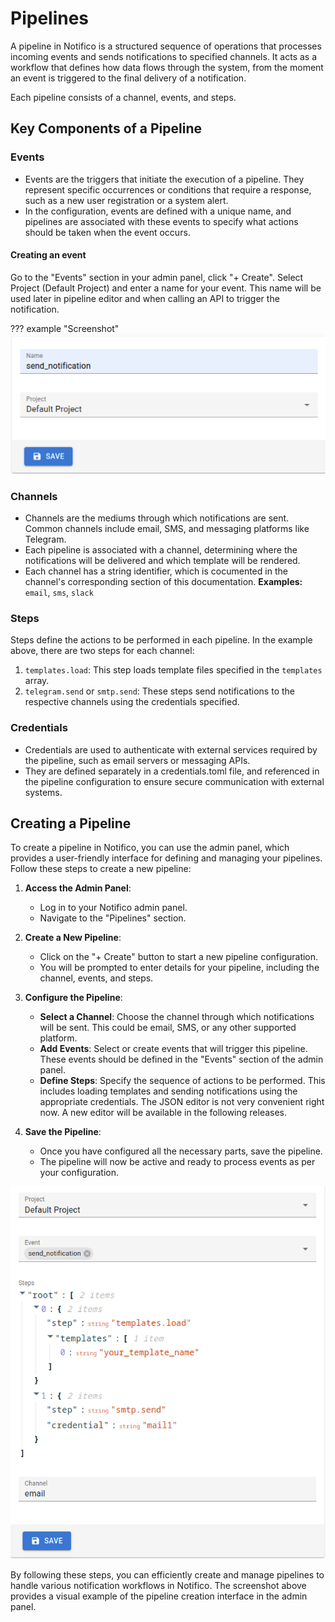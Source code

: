 # Pipelines

A pipeline in Notifico is a structured sequence of operations that processes incoming events and sends notifications to specified channels.
It acts as a workflow that defines how data flows through the system, from the moment an event is triggered to the final delivery of a notification.

Each pipeline consists of a channel, events, and steps.

## Key Components of a Pipeline

### Events

- Events are the triggers that initiate the execution of a pipeline.
They represent specific occurrences or conditions that require a response, such as a new user registration or a system alert.
- In the configuration, events are defined with a unique name, and pipelines are associated with these events to specify what actions should be taken when the event occurs.

#### Creating an event
Go to the "Events" section in your admin panel, click "+ Create". Select Project (Default Project) and enter a name for your event.
This name will be used later in pipeline editor and when calling an API to trigger the notification.

??? example "Screenshot"
    ![example_create_event.png](example_create_event.png)

### Channels

- Channels are the mediums through which notifications are sent. Common channels include email, SMS, and messaging platforms like Telegram.
- Each pipeline is associated with a channel, determining where the notifications will be delivered and which template will be rendered.
- Each channel has a string identifier, which is cocumented in the channel's corresponding section of this documentation. **Examples:** `email`, `sms`, `slack`

### Steps

Steps define the actions to be performed in each pipeline. In the example above, there are two steps for each channel:

1. `templates.load`: This step loads template files specified in the `templates` array.
2. `telegram.send` or `smtp.send`: These steps send notifications to the respective channels using the credentials specified.

### Credentials

- Credentials are used to authenticate with external services required by the pipeline, such as email servers or messaging APIs.
- They are defined separately in a credentials.toml file, and referenced in the pipeline configuration to ensure secure communication with external systems.

## Creating a Pipeline

To create a pipeline in Notifico, you can use the admin panel, which provides a user-friendly interface for defining and managing your pipelines. Follow these steps to create a new pipeline:

1. **Access the Admin Panel**:
      - Log in to your Notifico admin panel.
      - Navigate to the "Pipelines" section.

2. **Create a New Pipeline**:
      - Click on the "+ Create" button to start a new pipeline configuration.
      - You will be prompted to enter details for your pipeline, including the channel, events, and steps.

3. **Configure the Pipeline**:
      - **Select a Channel**: Choose the channel through which notifications will be sent. This could be email, SMS, or any other supported platform.
      - **Add Events**: Select or create events that will trigger this pipeline. These events should be defined in the "Events" section of the admin panel.
      - **Define Steps**: Specify the sequence of actions to be performed. This includes loading templates and sending notifications using the appropriate credentials.
        The JSON editor is not very convenient right now. A new editor will be available in the following releases.

4. **Save the Pipeline**:
      - Once you have configured all the necessary parts, save the pipeline.
      - The pipeline will now be active and ready to process events as per your configuration.

![example_create_pipeline.png](example_create_pipeline.png)

By following these steps, you can efficiently create and manage pipelines to handle various notification workflows in Notifico.
The screenshot above provides a visual example of the pipeline creation interface in the admin panel.
